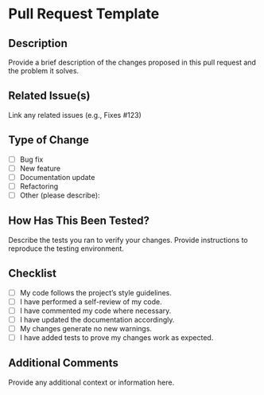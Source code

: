# Pull Request Template

## Description
Provide a brief description of the changes proposed in this pull request and the problem it solves.

## Related Issue(s)
Link any related issues (e.g., Fixes #123)

## Type of Change
- [ ] Bug fix
- [ ] New feature
- [ ] Documentation update
- [ ] Refactoring
- [ ] Other (please describe):

## How Has This Been Tested?
Describe the tests you ran to verify your changes. Provide instructions to reproduce the testing environment.

## Checklist
- [ ] My code follows the project’s style guidelines.
- [ ] I have performed a self-review of my code.
- [ ] I have commented my code where necessary.
- [ ] I have updated the documentation accordingly.
- [ ] My changes generate no new warnings.
- [ ] I have added tests to prove my changes work as expected.

## Additional Comments
Provide any additional context or information here.
